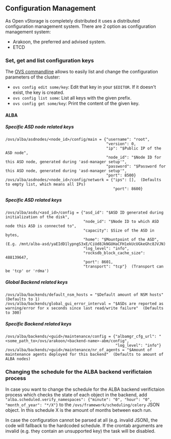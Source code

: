 ## Configuration Management

As Open vStorage is completely distributed it uses a distributed configuration management system.
There are 2 option as configuration management system:
* Arakoon, the preferred and advised system.
* ETCD

### Set, get and list configuration keys
The [OVS commandline](https://openvstorage.gitbooks.io/administration/content/Administration/usingthecli/configmgmt.html) allows to easily list and change the configuration parameters of the cluster:
* `ovs config edit some/key`: Edit that key in your `$EDITOR`. If it doesn't exist, the key is created.
* `ovs config list some`: List all keys with the given prefix.
* `ovs config get some/key`: Print the content of the given key.


#### ALBA

##### Specific ASD node related keys
```
/ovs/alba/asdnodes/<node_id>/config/main = {"username": "root",
                                            "version": 0,
                                            "ip": "$Public IP of the ASD node",
                                            "node_id": "$Node ID for this ASD node, generated during 'asd-manager setup'",
                                            "password": "$Password for this ASD node, generated during 'asd-manager setup'",
                                            "port": 8500}
/ovs/alba/asdnodes/<node_id>/config/network = {"ips": [],  (Defaults to empty list, which means all IPs)
                                               "port": 8600}
```

##### Specific ASD related keys
```
/ovs/alba/asds/<asd_id>/config = {"asd_id": "$ASD ID generated during initialization of the disk",
                                  "node_id": "$Node ID to which ASD node this ASD is connected to",
                                  "capacity": $Size of the ASD in bytes,
                                  "home": "$Mountpoint of the ASD",  (E.g. /mnt/alba-asd/yaEIdD1lypngS3xE/CiUd8JkNGUHaCFH1ekUcUGkeGhc8JVJN)
                                  "log_level": "info",
                                  "rocksdb_block_cache_size": 488139647,
                                  "port": 8601,
                                  "transport": "tcp"}  (Transport can be 'tcp' or 'rdma')

```

##### Global Backend related keys
```
/ovs/alba/backends/default_nsm_hosts = "$Default amount of NSM hosts"  (Defaults to 1)
/ovs/alba/backends/global_gui_error_interval = "$ASDs are reported as warning/error for x seconds since last read/write failure"  (Defaults to 300)
```

##### Specific Backend related keys
```
/ovs/alba/backends/<guid>/maintenance/config = {"albamgr_cfg_url": "<some_path_to>/ovs/arakoon/<backend-name>-abm/config",
                                                "log_level": "info"}
/ovs/alba/backends/<guid>/maintenance/nr_of_agents = "$Amount of maintenance agents deployed for this backend"  (Defaults to amount of ALBA nodes)
```

### Changing the schedule for the ALBA backend verifictaion process
In case you want to change the schedule for the ALBA backend verifictaion process which checks the state of each object in the backend, add `"alba.scheduled.verify_namespaces": {"minute": "0", "hour": "0", "month_of_year": "*/X"}` to the `/ovs/framework/scheduling/celery` JSON object. In this schedule X is the amount of months between each run.

In case the configuration cannot be parsed at all (e.g. invalid JSON), the code will fallback to the hardcoded schedule. If the crontab arguments are invalid (e.g. they contain an unsupported key) the task will be disabled.
